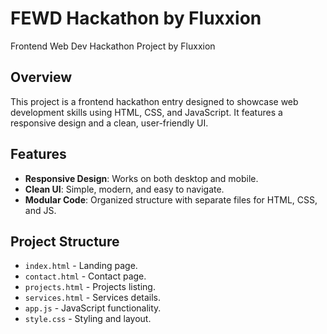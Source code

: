 # FEWD Hackathon by Fluxxion
Frontend Web Dev Hackathon Project by Fluxxion

## Overview
This project is a frontend hackathon entry designed to showcase web development skills using HTML, CSS, and JavaScript. It features a responsive design and a clean, user-friendly UI.

## Features
- **Responsive Design**: Works on both desktop and mobile.
- **Clean UI**: Simple, modern, and easy to navigate.
- **Modular Code**: Organized structure with separate files for HTML, CSS, and JS.

## Project Structure
- `index.html` - Landing page.
- `contact.html` - Contact page.
- `projects.html` - Projects listing.
- `services.html` - Services details.
- `app.js` - JavaScript functionality.
- `style.css` - Styling and layout.
